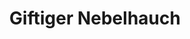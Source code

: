 ---
layout: home
title: Giftiger Nebelhauch
cooldown: 3r
range: 30
aoe: radius
hitbonus:
savereq: [con, 18]
damage:
  - [ 5d6, poison ]
effects:
  - [ poisoned, 3r ]
  - [ blinded, 1r ]

---